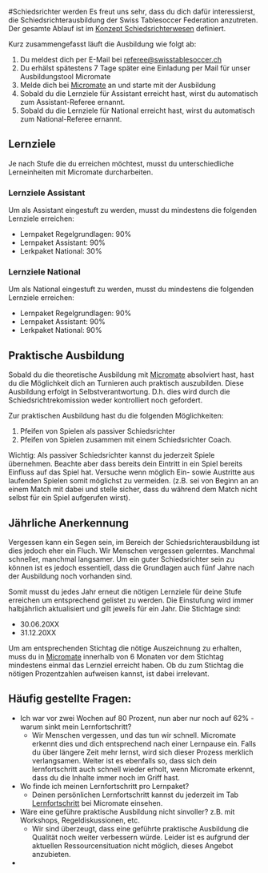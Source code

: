 #Schiedsrichter werden
Es freut uns sehr, dass du dich dafür interessierst, die Schiedsrichterausbildung der Swiss Tablesoccer Federation anzutreten. Der gesamte Ablauf ist im [Konzept Schiedsrichterwesen](github.com/sschoeb/sport/blob/main/referee-concept.md) definiert.

Kurz zusammengefasst läuft die Ausbildung wie folgt ab:

1. Du meldest dich per E-Mail bei referee@swisstablesoccer.ch
2. Du erhälst spätestens 7 Tage später eine Einladung per Mail für unser Ausbildungstool Micromate
3. Melde dich bei [Micromate](https://learn.micromate.ai) an und starte mit der Ausbildung
4. Sobald du die Lernziele für Assistant erreicht hast, wirst du automatisch zum Assistant-Referee ernannt.
5. Sobald du die Lernziele für National erreicht hast, wirst du automatisch zum National-Referee ernannt.

## Lernziele
Je nach Stufe die du erreichen möchtest, musst du unterschiedliche Lerneinheiten mit Micromate durcharbeiten. 

### Lernziele Assistant
Um als Assistant eingestuft zu werden, musst du mindestens die folgenden Lernziele erreichen:

- Lernpaket Regelgrundlagen: 90%
- Lernpaket Assistant: 90%
- Lerkpaket National: 30%

### Lernziele National
Um als National eingestuft zu werden, musst du mindestens die folgenden Lernziele erreichen:

- Lernpaket Regelgrundlagen: 90%
- Lernpaket Assistant: 90%
- Lerkpaket National: 90%

## Praktische Ausbildung
Sobald du die theoretische Ausbildung mit [Micromate](https://learn.micromate.ai) absolviert hast, hast du die Möglichkeit dich an Turnieren auch praktisch auszubilden. Diese Ausbildung erfolgt in Selbstverantwortung. D.h. dies wird durch die Schiedsrichtrekomission weder kontrolliert noch gefordert. 

Zur praktischen Ausbildung hast du die folgenden Möglichkeiten:

1. Pfeifen von Spielen als passiver Schiedsrichter
2. Pfeifen von Spielen zusammen mit einem Schiedsrichter Coach.

Wichtig: Als passiver Schiedsrichter kannst du jederzeit Spiele übernehmen. Beachte aber dass bereits dein Eintritt in ein Spiel bereits Einfluss auf das Spiel hat. Versuche wenn möglich Ein- sowie Austritte aus laufenden Spielen somit möglichst zu vermeiden. (z.B. sei von Beginn an an einem Match mit dabei und stelle sicher, dass du während dem Match nicht selbst für ein Spiel aufgerufen wirst).

## Jährliche Anerkennung
Vergessen kann ein Segen sein, im Bereich der Schiedsrichterausbildung ist dies jedoch eher ein Fluch. Wir Menschen vergessen gelerntes. Manchmal schneller, manchmal langsamer. Um ein guter Schiedsrichter sein zu können ist es jedoch essentiell, dass die Grundlagen auch fünf Jahre nach der Ausbildung noch vorhanden sind.

Somit musst du jedes Jahr erneut die nötigen Lernziele für deine Stufe erreichen um entsprechend gelistet zu werden. Die Einstufung wird immer halbjährlich aktualisiert und gilt jeweils für ein Jahr. Die Stichtage sind:
- 30.06.20XX
- 31.12.20XX

Um am entsprechenden Stichtag die nötige Auszeichnung zu erhalten, muss du in [Micromate](https://learn.micromate.ai) innerhalb von 6 Monaten vor dem Stichtag mindestens einmal das Lernziel erreicht haben. Ob du zum Stichtag die nötigen Prozentzahlen aufweisen kannst, ist dabei irrelevant.

## Häufig gestellte Fragen:
- Ich war vor zwei Wochen auf 80 Prozent, nun aber nur noch auf 62% - warum sinkt mein Lernfortschritt?
  - Wir Menschen vergessen, und das tun wir schnell. Micromate erkennt dies und dich entsprechend nach einer Lernpause ein. Falls du über längere Zeit mehr lernst, wird sich dieser Prozess merklich verlangsamen. Weiter ist es ebenfalls so, dass sich dein lernfortschritt auch schnell wieder erholt, wenn Micromate erkennt, dass du die Inhalte immer noch im Griff hast.
- Wo finde ich meinen Lernfortschritt pro Lernpaket?
  - Deinen persönlichen Lernfortschritt kannst du jederzeit im Tab [Lernfortschritt](https://learn.micromate.ai/learn/lernfortschritt) bei Micromate einsehen.
- Wäre eine geführe praktische Ausbildung nicht sinvoller? z.B. mit Workshops, Regeldiskussionen, etc.
  - Wir sind überzeugt, dass eine geführte praktische Ausbildung die Qualität noch weiter verbessern würde. Leider ist es aufgrund der aktuellen Ressourcensituation nicht möglich, dieses Angebot anzubieten.
-  
